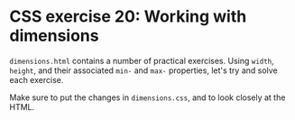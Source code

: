 # CSS exercise 20: Working with dimensions

`dimensions.html` contains a number of practical exercises. Using `width`, `height`, and their associated `min-` and `max-` properties, let's try and solve each exercise.

Make sure to put the changes in `dimensions.css`, and to look closely at the HTML.

